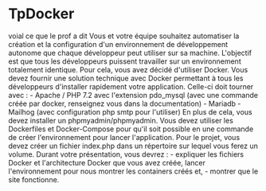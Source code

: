# TpDocker
voial ce que le prof a dit Vous et votre équipe souhaitez automatiser la création et la configuration d'un environnement de développement autonome que chaque développeur peut utiliser sur sa machine. L'objectif est que tous les développeurs puissent travailler sur un environnement totalement identique. Pour cela, vous avez décidé d'utiliser Docker.   Vous devez fournir une solution technique avec Docker permettant à tous les développeurs d'installer rapidement votre application. Celle-ci doit tourner avec : - Apache / PHP 7.2 avec l'extension pdo_mysql (avec une commande créée par docker, renseignez vous dans la documentation) - Mariadb - Mailhog (avec configuration php smtp pour l'utiliser)  En plus de cela, vous devez installer un phpmyadmin/phpmyadmin.  Vous devez utiliser les Dockerfiles et Docker-Compose pour qu'il soit possible en une commande de créer l'environnement pour lancer l'application.  Pour le projet, vous devez créer un fichier index.php dans un répertoire sur lequel vous ferez un volume.  Durant votre présentation, vous devrez : - expliquer les fichiers Docker et l'architecture Docker que vous avez créée, lancer l'environnement pour nous montrer les containers créés et, - montrer que le site fonctionne.
